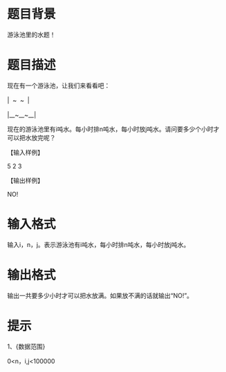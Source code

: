 # 

 
 # 题目背景 
<p>游泳池里的水题！</p> 

 
 # 题目描述 
<p>现在有一个游泳池，让我们来看看吧：</p>

<p>|&nbsp;&nbsp;~&nbsp;&nbsp;~&nbsp;&nbsp;<span style="line-height: 1.6em;">|</span></p>

<p>|__~__~__|</p>

<p>现在的游泳池里有i吨水。每小时排n吨水，每小时放j吨水。请问要多少个小时才可以把水放完呢？</p>

<p>【输入样例】</p>

<p>5&nbsp;2&nbsp;3</p>

<p>【输出样例】</p>

<p>NO!</p> 

 
 # 输入格式 
<p>输入i，n，j。表示游泳池有i吨水，每小时排n吨水，每小时放j吨水。</p> 

 
 # 输出格式 
<p>输出一共要多少小时才可以把水放满。如果放不满的话就输出&ldquo;NO!&rdquo;。</p> 

 
 # 提示 
<p>1、{数据范围}</p>

<p>0&lt;n，i,j&lt;100000</p> 
